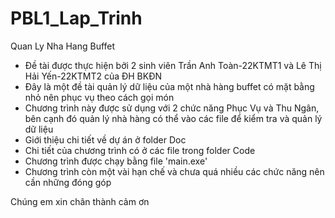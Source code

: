 # PBL1_Lap_Trinh
 Quan Ly Nha Hang Buffet
 
- Đề tài được thực hiện bởi 2 sinh viên Trần Anh Toàn-22KTMT1 và Lê Thị Hải Yến-22KTMT2 của ĐH BKĐN
- Đây là một đề tài quản lý dữ liệu của một nhà hàng buffet có mặt bằng nhỏ nên phục vụ theo cách gọi món
- Chương trình này được sử dụng với 2 chức năng Phục Vụ và Thu Ngân, bên cạnh đó quản lý nhà hàng có thể vào các file để kiểm tra và quản lý dữ liệu
- Giới thiệu chi tiết về dự án ở folder Doc
- Chi tiết của chương trình có ở các file trong folder Code
- Chương trình được chạy bằng file 'main.exe'
- Chương trình còn một vài hạn chế và chưa quá nhiều các chức năng nên cần những đóng góp

Chúng em xin chân thành cảm ơn
